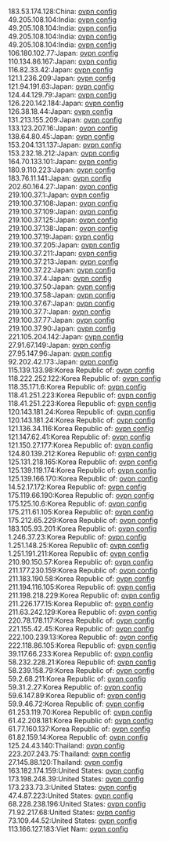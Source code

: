 183.53.174.128:China: [ovpn config](vpn/183_53_174_128.ovpn)  
49.205.108.104:India: [ovpn config](vpn/49_205_108_104.ovpn)  
49.205.108.104:India: [ovpn config](vpn/49_205_108_104.ovpn)  
49.205.108.104:India: [ovpn config](vpn/49_205_108_104.ovpn)  
49.205.108.104:India: [ovpn config](vpn/49_205_108_104.ovpn)  
106.180.102.77:Japan: [ovpn config](vpn/106_180_102_77.ovpn)  
110.134.86.167:Japan: [ovpn config](vpn/110_134_86_167.ovpn)  
116.82.33.42:Japan: [ovpn config](vpn/116_82_33_42.ovpn)  
121.1.236.209:Japan: [ovpn config](vpn/121_1_236_209.ovpn)  
121.94.191.63:Japan: [ovpn config](vpn/121_94_191_63.ovpn)  
124.44.129.79:Japan: [ovpn config](vpn/124_44_129_79.ovpn)  
126.220.142.184:Japan: [ovpn config](vpn/126_220_142_184.ovpn)  
126.38.18.44:Japan: [ovpn config](vpn/126_38_18_44.ovpn)  
131.213.155.209:Japan: [ovpn config](vpn/131_213_155_209.ovpn)  
133.123.207.16:Japan: [ovpn config](vpn/133_123_207_16.ovpn)  
138.64.80.45:Japan: [ovpn config](vpn/138_64_80_45.ovpn)  
153.204.131.137:Japan: [ovpn config](vpn/153_204_131_137.ovpn)  
153.232.18.212:Japan: [ovpn config](vpn/153_232_18_212.ovpn)  
164.70.133.101:Japan: [ovpn config](vpn/164_70_133_101.ovpn)  
180.9.110.223:Japan: [ovpn config](vpn/180_9_110_223.ovpn)  
183.76.11.141:Japan: [ovpn config](vpn/183_76_11_141.ovpn)  
202.60.164.27:Japan: [ovpn config](vpn/202_60_164_27.ovpn)  
219.100.37.1:Japan: [ovpn config](vpn/219_100_37_1.ovpn)  
219.100.37.108:Japan: [ovpn config](vpn/219_100_37_108.ovpn)  
219.100.37.109:Japan: [ovpn config](vpn/219_100_37_109.ovpn)  
219.100.37.125:Japan: [ovpn config](vpn/219_100_37_125.ovpn)  
219.100.37.138:Japan: [ovpn config](vpn/219_100_37_138.ovpn)  
219.100.37.19:Japan: [ovpn config](vpn/219_100_37_19.ovpn)  
219.100.37.205:Japan: [ovpn config](vpn/219_100_37_205.ovpn)  
219.100.37.211:Japan: [ovpn config](vpn/219_100_37_211.ovpn)  
219.100.37.213:Japan: [ovpn config](vpn/219_100_37_213.ovpn)  
219.100.37.22:Japan: [ovpn config](vpn/219_100_37_22.ovpn)  
219.100.37.4:Japan: [ovpn config](vpn/219_100_37_4.ovpn)  
219.100.37.50:Japan: [ovpn config](vpn/219_100_37_50.ovpn)  
219.100.37.58:Japan: [ovpn config](vpn/219_100_37_58.ovpn)  
219.100.37.67:Japan: [ovpn config](vpn/219_100_37_67.ovpn)  
219.100.37.7:Japan: [ovpn config](vpn/219_100_37_7.ovpn)  
219.100.37.77:Japan: [ovpn config](vpn/219_100_37_77.ovpn)  
219.100.37.90:Japan: [ovpn config](vpn/219_100_37_90.ovpn)  
221.105.204.142:Japan: [ovpn config](vpn/221_105_204_142.ovpn)  
27.91.67.149:Japan: [ovpn config](vpn/27_91_67_149.ovpn)  
27.95.147.96:Japan: [ovpn config](vpn/27_95_147_96.ovpn)  
92.202.42.173:Japan: [ovpn config](vpn/92_202_42_173.ovpn)  
115.139.133.98:Korea Republic of: [ovpn config](vpn/115_139_133_98.ovpn)  
118.222.252.122:Korea Republic of: [ovpn config](vpn/118_222_252_122.ovpn)  
118.35.171.6:Korea Republic of: [ovpn config](vpn/118_35_171_6.ovpn)  
118.41.251.223:Korea Republic of: [ovpn config](vpn/118_41_251_223.ovpn)  
118.41.251.223:Korea Republic of: [ovpn config](vpn/118_41_251_223.ovpn)  
120.143.181.24:Korea Republic of: [ovpn config](vpn/120_143_181_24.ovpn)  
120.143.181.24:Korea Republic of: [ovpn config](vpn/120_143_181_24.ovpn)  
121.136.34.116:Korea Republic of: [ovpn config](vpn/121_136_34_116.ovpn)  
121.147.62.41:Korea Republic of: [ovpn config](vpn/121_147_62_41.ovpn)  
121.150.27.177:Korea Republic of: [ovpn config](vpn/121_150_27_177.ovpn)  
124.80.139.212:Korea Republic of: [ovpn config](vpn/124_80_139_212.ovpn)  
125.131.218.165:Korea Republic of: [ovpn config](vpn/125_131_218_165.ovpn)  
125.139.119.174:Korea Republic of: [ovpn config](vpn/125_139_119_174.ovpn)  
125.139.166.170:Korea Republic of: [ovpn config](vpn/125_139_166_170.ovpn)  
14.52.17.172:Korea Republic of: [ovpn config](vpn/14_52_17_172.ovpn)  
175.119.66.190:Korea Republic of: [ovpn config](vpn/175_119_66_190.ovpn)  
175.125.10.6:Korea Republic of: [ovpn config](vpn/175_125_10_6.ovpn)  
175.211.61.105:Korea Republic of: [ovpn config](vpn/175_211_61_105.ovpn)  
175.212.65.229:Korea Republic of: [ovpn config](vpn/175_212_65_229.ovpn)  
183.105.93.201:Korea Republic of: [ovpn config](vpn/183_105_93_201.ovpn)  
1.246.37.23:Korea Republic of: [ovpn config](vpn/1_246_37_23.ovpn)  
1.251.148.25:Korea Republic of: [ovpn config](vpn/1_251_148_25.ovpn)  
1.251.191.211:Korea Republic of: [ovpn config](vpn/1_251_191_211.ovpn)  
210.90.150.57:Korea Republic of: [ovpn config](vpn/210_90_150_57.ovpn)  
211.177.230.159:Korea Republic of: [ovpn config](vpn/211_177_230_159.ovpn)  
211.183.190.58:Korea Republic of: [ovpn config](vpn/211_183_190_58.ovpn)  
211.194.116.105:Korea Republic of: [ovpn config](vpn/211_194_116_105.ovpn)  
211.198.218.229:Korea Republic of: [ovpn config](vpn/211_198_218_229.ovpn)  
211.226.177.15:Korea Republic of: [ovpn config](vpn/211_226_177_15.ovpn)  
211.63.242.129:Korea Republic of: [ovpn config](vpn/211_63_242_129.ovpn)  
220.78.178.117:Korea Republic of: [ovpn config](vpn/220_78_178_117.ovpn)  
221.155.42.45:Korea Republic of: [ovpn config](vpn/221_155_42_45.ovpn)  
222.100.239.13:Korea Republic of: [ovpn config](vpn/222_100_239_13.ovpn)  
222.118.86.105:Korea Republic of: [ovpn config](vpn/222_118_86_105.ovpn)  
39.117.66.233:Korea Republic of: [ovpn config](vpn/39_117_66_233.ovpn)  
58.232.228.21:Korea Republic of: [ovpn config](vpn/58_232_228_21.ovpn)  
58.239.158.79:Korea Republic of: [ovpn config](vpn/58_239_158_79.ovpn)  
59.2.68.211:Korea Republic of: [ovpn config](vpn/59_2_68_211.ovpn)  
59.31.2.27:Korea Republic of: [ovpn config](vpn/59_31_2_27.ovpn)  
59.6.147.89:Korea Republic of: [ovpn config](vpn/59_6_147_89.ovpn)  
59.9.46.72:Korea Republic of: [ovpn config](vpn/59_9_46_72.ovpn)  
61.253.119.70:Korea Republic of: [ovpn config](vpn/61_253_119_70.ovpn)  
61.42.208.181:Korea Republic of: [ovpn config](vpn/61_42_208_181.ovpn)  
61.77.160.137:Korea Republic of: [ovpn config](vpn/61_77_160_137.ovpn)  
61.82.159.14:Korea Republic of: [ovpn config](vpn/61_82_159_14.ovpn)  
125.24.43.140:Thailand: [ovpn config](vpn/125_24_43_140.ovpn)  
223.207.243.75:Thailand: [ovpn config](vpn/223_207_243_75.ovpn)  
27.145.88.120:Thailand: [ovpn config](vpn/27_145_88_120.ovpn)  
163.182.174.159:United States: [ovpn config](vpn/163_182_174_159.ovpn)  
173.198.248.39:United States: [ovpn config](vpn/173_198_248_39.ovpn)  
173.233.73.3:United States: [ovpn config](vpn/173_233_73_3.ovpn)  
47.4.87.223:United States: [ovpn config](vpn/47_4_87_223.ovpn)  
68.228.238.196:United States: [ovpn config](vpn/68_228_238_196.ovpn)  
71.92.217.68:United States: [ovpn config](vpn/71_92_217_68.ovpn)  
73.109.44.52:United States: [ovpn config](vpn/73_109_44_52.ovpn)  
113.166.127.183:Viet Nam: [ovpn config](vpn/113_166_127_183.ovpn)  
